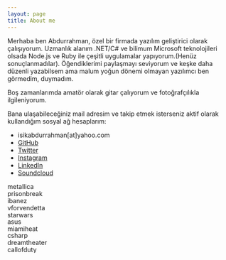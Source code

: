 ```yaml
---
layout: page
title: About me
---
```


Merhaba ben Abdurrahman, özel bir firmada yazılım geliştirici olarak çalışıyorum. Uzmanlık alanım .NET/C# ve bilimum Microsoft teknolojileri olsada Node.js ve Ruby ile çeşitli uygulamalar yapıyorum.(Henüz sonuçlanmadılar). Öğendiklerimi paylaşmayı seviyorum ve keşke daha düzenli yazabilsem ama malum yoğun dönemi olmayan yazılımcı ben görmedim, duymadım. 

Boş zamanlarımda amatör olarak gitar çalıyorum ve fotoğrafçılıkla ilgileniyorum.

Bana ulaşabileceğiniz mail adresim ve takip etmek isterseniz aktif olarak kullandığım sosyal ağ hesaplarım:

* isikabdurrahman[at]yahoo.com
* [GitHub](http://github.com/abdurrahman)
* [Twitter](https://twitter.com/xJason21)
* [Instagram](https://instagram.com/xJason21)
* [LinkedIn](https://www.linkedin.com/in/isikabdurrahman)
* [Soundcloud](https://soundcloud.com/xJason21)


<img src="{{ site.baseurl }}/assets/153961-300x16.gif" alt="metallica" width="300" height="16" />
<img src="{{ site.baseurl }}/assets/prisonbreak-300x16.png" alt="prisonbreak" width="300" height="16" />
<img src="{{ site.baseurl }}/assets/ibanez-300x16.png" alt="ibanez" width="300" height="16" />
<img src="{{ site.baseurl }}/assets/vforvendetta-300x16.jpg" alt="vforvendetta" width="300" height="16" />
<img src="{{ site.baseurl }}/assets/starwars-300x15.jpg" alt="starwars" width="300" height="15" />
<img src="{{ site.baseurl }}/assets/asus-300x16.gif" alt="asus" width="300" height="16" />
<img src="{{ site.baseurl }}/assets/miamiheat-300x15.jpg" alt="miamiheat" width="300" height="15" />
<img src="{{ site.baseurl }}/assets/csharp-300x16.gif" alt="csharp" width="300" height="16" />
<img src="{{ site.baseurl }}/assets/dreamtheater-300x16.png" alt="dreamtheater" width="300" height="16" />
<img src="{{ site.baseurl }}/assets/callofduty-300x16.png" alt="callofduty" width="300" height="16" />
